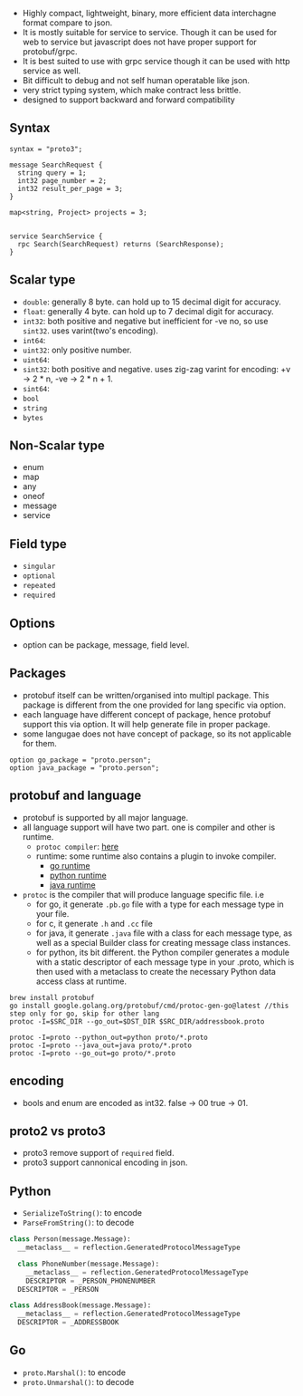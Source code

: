 * Highly compact, lightweight, binary, more efficient data interchagne format compare to json.
* It is mostly suitable for service to service. Though it can be used for web to service but javascript does not have proper support for protobuf/grpc.
* It is best suited to use with grpc service though it can be used with http service as well.
* Bit difficult to debug and not self human operatable like json.
* very strict typing system, which make contract less brittle.
* designed to support backward and forward compatibility 

## Syntax
```
syntax = "proto3";

message SearchRequest {
  string query = 1;
  int32 page_number = 2;
  int32 result_per_page = 3;
}

map<string, Project> projects = 3;


service SearchService {
  rpc Search(SearchRequest) returns (SearchResponse);
}
```

## Scalar type
* `double`: generally 8 byte. can hold up to 15 decimal digit for accuracy.
* `float`: generally 4 byte. can hold up to 7 decimal digit for accuracy.
* `int32`: both positive and negative but inefficient for -ve no, so use `sint32`. uses varint(two's encoding).
* `int64`: 
* `uint32`: only positive number.
* `uint64`: 
* `sint32`: both positive and negative. uses zig-zag varint for encoding: +v -> 2 * n, -ve -> 2 * n + 1.
* `sint64`: 
* `bool`
* `string`
* `bytes`


## Non-Scalar type
* enum
* map
* any
* oneof
* message
* service

## Field type
* `singular`
* `optional`
* `repeated`
* `required`
## Options
* option can be package, message, field level.


## Packages
* protobuf itself can be written/organised into multipl package. This package is different from the one provided for lang specific via option.
* each language have different concept of package, hence protobuf support this via option. It will help generate file in proper package.
* some langugae does not have concept of package, so its not applicable for them.
```
option go_package = "proto.person";
option java_package = "proto.person";
```

## protobuf and language
* protobuf is supported by all major language.
* all language support will have two part. one is compiler and other is runtime.
    * `protoc compiler`: [here](https://github.com/protocolbuffers/protobuf/releases)
    * runtime: some runtime also contains a plugin to invoke compiler.
        * [go runtime](https://github.com/protocolbuffers/protobuf-go)
        * [python runtime](https://github.com/protocolbuffers/protobuf/tree/main/python)
        * [java runtime](https://github.com/protocolbuffers/protobuf/tree/main/java)
* `protoc` is the compiler that will produce language specific file. i.e
    * for go, it generate `.pb.go` file with a type for each message type in your file.
    * for c, it generate `.h` and `.cc` file
    * for java, it generate `.java` file with a class for each message type, as well as a special Builder class for creating message class instances.
    * for python, its bit different. the Python compiler generates a module with a static descriptor of each message type in your .proto, which is then used with a metaclass to create the necessary Python data access class at runtime.

```
brew install protobuf
go install google.golang.org/protobuf/cmd/protoc-gen-go@latest //this step only for go, skip for other lang
protoc -I=$SRC_DIR --go_out=$DST_DIR $SRC_DIR/addressbook.proto

protoc -I=proto --python_out=python proto/*.proto
protoc -I=proto --java_out=java proto/*.proto
protoc -I=proto --go_out=go proto/*.proto
```

## encoding
* bools and enum are encoded as int32. false -> 00 true -> 01.

## proto2 vs proto3
* proto3 remove support of `required` field.
* proto3 support cannonical encoding in json.


## Python
* `SerializeToString()`: to encode
* `ParseFromString()`: to decode
```python
class Person(message.Message):
  __metaclass__ = reflection.GeneratedProtocolMessageType

  class PhoneNumber(message.Message):
    __metaclass__ = reflection.GeneratedProtocolMessageType
    DESCRIPTOR = _PERSON_PHONENUMBER
  DESCRIPTOR = _PERSON

class AddressBook(message.Message):
  __metaclass__ = reflection.GeneratedProtocolMessageType
  DESCRIPTOR = _ADDRESSBOOK
```

## Go
* `proto.Marshal()`: to encode
* `proto.Unmarshal()`: to decode